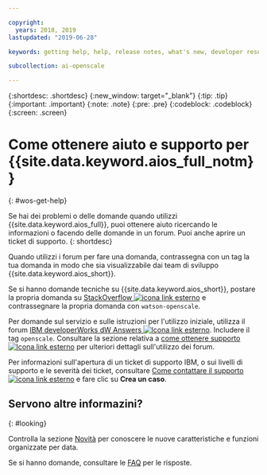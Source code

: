 ```yaml
---

copyright:
  years: 2018, 2019
lastupdated: "2019-06-28"

keywords: getting help, help, release notes, what's new, developer resources 

subcollection: ai-openscale

---
```


{:shortdesc: .shortdesc}
{:new_window: target="_blank"}
{:tip: .tip}
{:important: .important}
{:note: .note}
{:pre: .pre}
{:codeblock: .codeblock}
{:screen: .screen}

# Come ottenere aiuto e supporto per {{site.data.keyword.aios_full_notm}}
{: #wos-get-help}

Se hai dei problemi o delle domande quando utilizzi {{site.data.keyword.aios_full}},
puoi ottenere aiuto ricercando le informazioni o facendo delle domande in un forum. Puoi anche aprire un ticket di supporto.
{: shortdesc}

Quando utilizzi i forum per fare una domanda, contrassegna con un tag la tua domanda in modo che sia visualizzabile dai team di sviluppo {{site.data.keyword.aios_short}}.

Se si hanno domande tecniche su {{site.data.keyword.aios_short}}, postare la propria domanda su [StackOverflow ![icona link esterno](../../icons/launch-glyph.svg "icona link esterno")](https://stackoverflow.com/questions/tagged/watson-openscale) e contrassegnare la propria domanda con `watson-openscale`.

Per domande sul servizio e sulle istruzioni per l'utilizzo iniziale, utilizza il forum [IBM developerWorks dW Answers ![Icona link esterno](../../icons/launch-glyph.svg "Icona link esterno")](https://developer.ibm.com/?s=openscale). Includere il tag `openscale`. Consultare la sezione relativa a [come ottenere supporto ![Icona link esterno](../../icons/launch-glyph.svg "Icona link esterno")](https://developer.ibm.com/answers/smartspace/dw-answers-help/index.html) per ulteriori dettagli sull'utilizzo dei forum.

Per informazioni sull'apertura di un ticket di supporto IBM, o sui livelli di supporto e le severità dei ticket, consultare [Come contattare il supporto ![icona link esterno](../../icons/launch-glyph.svg "icona link esterno")](https://cloud.ibm.com/unifiedsupport/supportcenter) e fare clic su **Crea un caso**.

## Servono altre informazini?
{: #looking}

Controlla la sezione [Novità](/docs/services/ai-openscale?topic=ai-openscale-rn-relnotes) per conoscere le nuove caratteristiche e funzioni organizzate per data.

Se si hanno domande, consultare le [FAQ](/docs/services/ai-openscale?topic=ai-openscale-wos-faqs) per le risposte.
